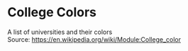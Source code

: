 # College Colors
A list of universities and their colors  
Source: https://en.wikipedia.org/wiki/Module:College_color
